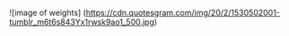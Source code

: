 ![image of weights] (https://cdn.quotesgram.com/img/20/2/1530502001-tumblr_m6t6s843Yx1rwsk9ao1_500.jpg)
